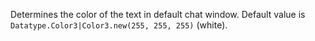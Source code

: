 Determines the color of the text in default chat window. Default value is
`Datatype.Color3|Color3.new(255, 255, 255)` (white).